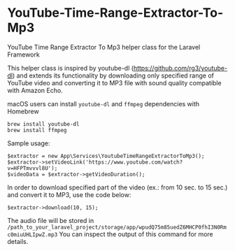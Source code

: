 # YouTube-Time-Range-Extractor-To-Mp3
YouTube Time Range Extractor To Mp3 helper class for the Laravel Framework

This helper class is inspired by youtube-dl (https://github.com/rg3/youtube-dl) and extends its functionality by downloading only specified range of YouTube video and converting it to MP3 file with sound quality compatible with Amazon Echo.

macOS users can install `youtube-dl` and `ffmpeg` dependencies with Homebrew

```
brew install youtube-dl
brew install ffmpeg
```

Sample usage:

```
$extractor = new App\Services\YoutubeTimeRangeExtractorToMp3();
$extractor->setVideoLink('https://www.youtube.com/watch?v=HFPTmvvvl8U');
$videoData = $extractor->getVideoDuration();
```

In order to download specified part of the video (ex.: from 10 sec. to 15 sec.) and convert it to MP3, use the code below:

`$extractor->download(10, 15);`

The audio file will be stored in `/path_to_your_laravel_project/storage/app/wpudQ75m85uedZ6MHCP0fhI3N0Rmc0miuUHLIpwZ.mp3` 
You can inspect the output of this command for more details.
